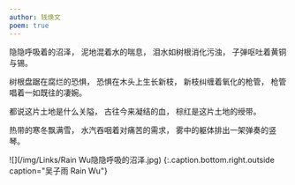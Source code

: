 ```yaml
---
author: 钱焕文
poem: true
---
```


隐隐呼吸着的沼泽，
泥地混着水的喘息，
泪水如树根消化污浊，
子弹呕吐着黄铜与锡。

树根盘踞在腐烂的恐惧，
恐惧在木头上生长新枝，
新枝纠缠着氧化的枪管，
枪管唱着一如既往的凄婉。

都说这片土地是什么关隘，
古往今来凝结的血，
棕红是这片土地的绶带。

热带的寒冬飘满雪，
水汽吞咽着对痛苦的需求，
雾中的躯体排出一架弹奏的竖琴。

![](/img/Links/Rain Wu隐隐呼吸的沼泽.jpg)
{:.caption.bottom.right.outside caption="吴子雨 Rain Wu"}
